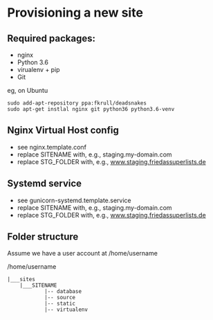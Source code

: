 # Provisioning a new site

## Required packages:

* nginx
* Python 3.6
* virualenv + pip
* Git

eg, on Ubuntu

	sudo add-apt-repository ppa:fkrull/deadsnakes
	sudo apt-get instlal nginx git python36 python3.6-venv
	
## Nginx Virtual Host config

* see nginx.template.conf
* replace SITENAME with, e.g., staging.my-domain.com
* replace STG_FOLDER with, e.g., www.staging.friedassuperlists.de

## Systemd service

* see gunicorn-systemd.template.service
* replace SITENAME with, e.g., staging.my-domain.com 
* replace STG_FOLDER with, e.g., www.staging.friedassuperlists.de

## Folder structure
Assume we have a user account at /home/username

/home/username

	|___sites
		|___SITENAME
				|-- database
				|-- source
				|-- static
				|-- virtualenv
